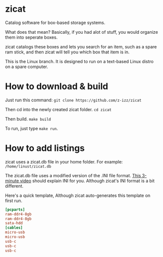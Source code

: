 # zicat
Catalog software for box-based storage systems.

What does that mean? Basically, if you had alot of stuff, you would organize them into seperate boxes.

zicat catalogs these boxes and lets you search for an item, such as a spare ram stick, and then zicat will tell you which box that item is in.

This is the Linux branch. It is designed to run on a text-based Linux distro on a spare computer.

# How to download & build
Just run this command:
`git clone https://github.com/z-izz/zicat`

Then cd into the newly created zicat folder.
`cd zicat`

Then build.
`make build`

To run, just type `make run`.

# How to add listings
zicat uses a zicat.db file in your home folder. For example: `/home/linust/zicat.db`

The zicat.db file uses a modified version of the .INI file format. <a href="https://youtu.be/3Y84N0ny8wM">This 3-minute video</a> should explain INI for you. Although zicat's INI format is a bit different.

Here's a quick template, Although zicat auto-generates this template on first run.

```ini
[pcparts]
ram-ddr4-8gb
ram-ddr4-8gb
sata-hdd
[cables]
micro-usb
micro-usb
usb-c
usb-c
usb-c
```
